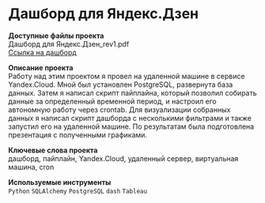 # Дашборд для Яндекс.Дзен

**Доступные файлы проекта**  
Дашборд для Яндекс.Дзен_rev1.pdf  
[Ссылка на дашборд](https://public.tableau.com/app/profile/alexander5368/viz/__16634216954000/Dashboard#2)

**Описание проекта**  
Работу над этим проектом я провел на удаленной машине в сервисе Yandex.Cloud. Мной был установлен PostgreSQL, развернута база данных. Затем я написал скрипт пайплайна,
который позволил собирать данные за определенный временной период, и настроил его автономную работу через crontab. Для визуализации собранных данных я написал скрипт
дашборда с несколькими фильтрами и также запустил его на удаленной машине. По результатам была подготовлена презентация с полученными графиками.

**Ключевые слова проекта**  
дашборд, пайплайн, Yandex.Cloud, удаленный сервер, виртуальная машина, cron

**Используемые инструменты**  
`Python` `SQLAlchemy` `PostgreSQL` `dash` `Tableau`
